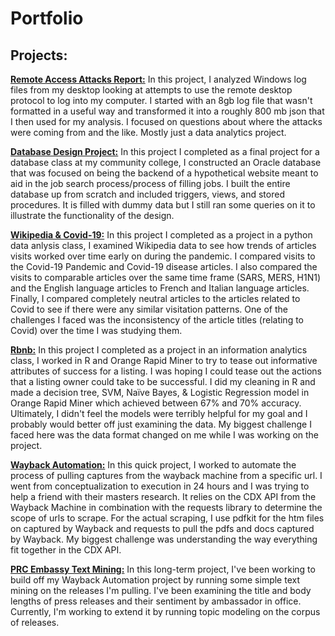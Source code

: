 # Portfolio

## Projects:
**[Remote Access Attacks Report:](https://github.com/kyleashburn/remote_access_attacks)**
In this project, I analyzed Windows log files from my desktop looking at attempts to use the remote desktop protocol to log into my computer. I started with an 8gb log file that wasn't formatted in a useful way and transformed it into a roughly 800 mb json that I then used for my analysis. I focused on questions about where the attacks were coming from and the like. Mostly just a data analytics project.

**[Database Design Project:](https://github.com/kyleashburn/Database-Project---Sinclair)**
In this project I completed as a final project for a database class at my community college, I constructed an Oracle database that was focused on being the backend of a hypothetical website meant to aid in the job search process/process of filling jobs. I built the entire database up from scratch and included triggers, views, and stored procedures. It is filled with dummy data but I still ran some queries on it to illustrate the functionality of the design.


**[Wikipedia & Covid-19:](https://github.com/kyleashburn/Wikipedia-Covid)**
In this project I completed as a project in a python data anlysis class, I examined Wikipedia data to see how trends of articles visits worked over time early on during the pandemic. I compared visits to the Covid-19 Pandemic and Covid-19 disease articles. I also compared the visits to comparable articles over the same time frame (SARS, MERS, H1N1) and the English language articles to French and Italian language articles. Finally, I compared completely neutral articles to the articles related to Covid to see if there were any similar visitation patterns. One of the challenges I faced was the inconsistency of the article titles (relating to Covid) over the time I was studying them. 

**[Rbnb:](https://github.com/kyleashburn/Rbnb)**
In this project I completed as a project in an information analytics class, I worked in R and Orange Rapid Miner to try to tease out informative attributes of success for a listing. I was hoping I could tease out the actions that a listing owner could take to be successful. I did my cleaning in R and made a decision tree, SVM, Naïve Bayes, & Logistic Regression model in Orange Rapid Miner which achieved between 67% and 70% accuracy. Ultimately, I didn't feel the models were terribly helpful for my goal and I probably would better off just examining the data. My biggest challenge I faced here was the data format changed on me while I was working on the project. 

**[Wayback Automation:](https://github.com/kyleashburn/Wayback_scraping)** In this quick project, I worked to automate the process of pulling captures from the wayback machine from a specific url. I went from conceptualization to execution in 24 hours and I was trying to help a friend with their masters research. 
It relies on the CDX API from the Wayback Machine in combination with the requests library to determine the scope of urls to scrape. For the actual scraping, I use pdfkit for the htm files on captured by Wayback and requests to pull the pdfs and docs captured by Wayback. My biggest challenge was understanding the way everything fit together in the CDX API.

**[PRC Embassy Text Mining:](https://github.com/kyleashburn/PRC_Embassy_Text_Mining)** 
In this long-term project, I've been working to build off my Wayback Automation project by running some simple text mining on the releases I'm pulling. I've been examining the title and body lengths of press releases and their sentiment by ambassador in office. Currently, I'm working to extend it by running topic modeling on the corpus of releases.
